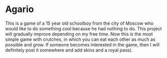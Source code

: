 # Agario
This is a game of a 15 year old schoolboy from the city of Moscow who would like to do something cool because he had nothing to do. 
This project will gradually improve depending on my free time. Now this is the most simple game with crutches, in which you can eat each other as much as possible and grow.
If someone becomes interested in the game, then I will definitely post it somewhere and add skins and a royal pass).

